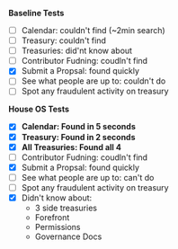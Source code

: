 **Baseline Tests**

- [ ] Calendar: couldn't find (~2min search)
- [ ] Treasury: couldn't find
- [ ] Treasuries: did'nt know about
- [ ] Contributor Fudning: coudln't find
- [x] Submit a Propsal: found quickly
- [ ] See what people are up to: couldn't do
- [ ] Spot any fraudulent activity on treasury

**House OS Tests**

- [x] **Calendar: Found in 5 seconds**
- [x] **Treasury: Found in 2 seconds**
- [x] **All Treasuries: Found all 4**
- [ ] Contributor Fudning: coudln't find
- [x] Submit a Propsal: found quickly
- [ ] See what people are up to: can't do
- [ ] Spot any fraudulent activity on treasury
- [x] Didn't know about:
  - 3 side treasuries
  - Forefront
  - Permissions
  - Governance Docs
